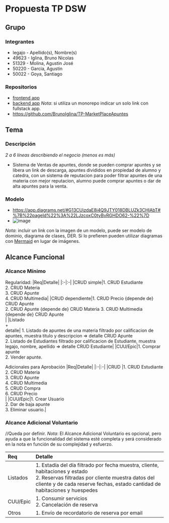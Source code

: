 # Propuesta TP DSW

## Grupo
### Integrantes
* legajo - Apellido(s), Nombre(s)
* 49623 - Iglina, Bruno Nicolas
* 51329 - Molina, Agustin José
* 50220 - Garcia, Agustin
* 50022 - Goya, Santiago

### Repositorios
* [frontend app](http://hyperlinkToGihubOrGitlab)
* [backend app](http://hyperlinkToGihubOrGitlab)
*Nota*: si utiliza un monorepo indicar un solo link con fullstack app.
* https://github.com/BrunoIglina/TP-MarketPlaceApuntes

## Tema
### Descripción
*2 a 6 líneas describiendo el negocio (menos es más)*
* Sistema de Ventas de apuntes, donde se pueden comprar apuntes y se libera un link de descarga, apuntes divididos en propiedad de alumno y catedra, con un sistema de reputacion para poder filtrar apuntes de una materia con mejor reputacion, alumno puede comprar apuntes o dar de alta apuntes para la venta.

### Modelo

* https://app.diagrams.net/#G13CUizdaE8i4Q9JTY018DBLUZk3CHlAbT#%7B%22pageId%22%3A%22LJzcoxC0tyBvRGHDO62-%22%7D
* ![image](https://github.com/BrunoIglina/tpDesarrolloDeSoftware/assets/129758494/9acd3391-5a23-4912-bb32-fe2ca0c64864)


*Nota*: incluir un link con la imagen de un modelo, puede ser modelo de dominio, diagrama de clases, DER. Si lo prefieren pueden utilizar diagramas con [Mermaid](https://mermaid.js.org) en lugar de imágenes.

## Alcance Funcional 


### Alcance Mínimo

Regularidad:
|Req|Detalle|
|:-|:-|
|CRUD simple|1. CRUD Estudiante<br>2. CRUD Materia<br>3. CRUD Apunte <br>4. CRUD Multimedia|
|CRUD dependiente|1. CRUD Precio {depende de} CRUD Apunte<br>2. CRUD Apunte {depende de} CRUD Materia 3. CRUD Multimedia {depende de} CRUD Apunte<br>|
|Listado<br>+<br>detalle| 1. Listado de apuntes de una materia filtrado por calificacion de apuntes, muestra titulo y descripcion => detalle CRUD Apunte<br> 2. Listado de Estudiantes filtrado por calificacion de Estudiante, muestra legajo, nombre, apellido => detalle CRUD Estudiante|
|CUU/Epic|1. Comprar apunte<br>2. Vender apunte.


Adicionales para Aprobación
|Req|Detalle|
|:-|:-|
|CRUD |1. CRUD Estudiante<br>2. CRUD Materia<br>3. CRUD Apunte <br>4. CRUD Multimedia<br>5. CRUD Compra<br>6. CRUD Precio<br>|
|CUU/Epic|1. Crear Usuario<br>2. Dar de baja apunte<br>3. Eliminar usuario.|


### Alcance Adicional Voluntario
//Queda por definir.
*Nota*: El Alcance Adicional Voluntario es opcional, pero ayuda a que la funcionalidad del sistema esté completa y será considerado en la nota en función de su complejidad y esfuerzo.

|Req|Detalle|
|:-|:-|
|Listados |1. Estadía del día filtrado por fecha muestra, cliente, habitaciones y estado <br>2. Reservas filtradas por cliente muestra datos del cliente y de cada reserve fechas, estado cantidad de habitaciones y huespedes|
|CUU/Epic|1. Consumir servicios<br>2. Cancelación de reserva|
|Otros|1. Envío de recordatorio de reserva por email|

